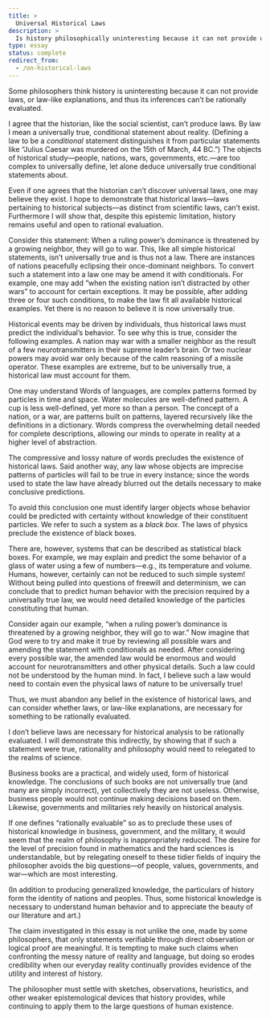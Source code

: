 ```yaml
---
title: >
  Universal Historical Laws
description: >
  Is history philosophically uninteresting because it can not provide universal laws?
type: essay
status: complete
redirect_from:
  - /on-historical-laws
---
```


Some philosophers think history is uninteresting because it can not provide laws, or law-like explanations, and thus its inferences can’t be rationally evaluated.

I agree that the historian, like the social scientist, can’t produce laws. By law I mean a universally true, conditional statement about reality. (Defining a law to be a _conditional_ statement distinguishes it from particular statements like “Julius Caesar was murdered on the 15th of March, 44 BC.”) The objects of historical study—people, nations, wars, governments, etc.—are too complex to universally define, let alone deduce universally true conditional statements about.

Even if one agrees that the historian can’t discover universal laws, one may believe they exist. I hope to demonstrate that historical laws—laws pertaining to historical subjects—as distinct from scientific laws, can’t exist. Furthermore I will show that, despite this epistemic limitation, history remains useful and open to rational evaluation.

Consider this statement: When a ruling power’s dominance is threatened by a growing neighbor, they will go to war. This, like all simple historical statements, isn’t universally true and is thus not a law. There are instances of nations peacefully eclipsing their once-dominant neighbors. To convert such a statement into a law one may be amend it with conditionals. For example, one may add “when the existing nation isn’t distracted by other wars” to account for certain exceptions. It may be possible, after adding three or four such conditions, to make the law fit all available historical examples. Yet there is no reason to believe it is now universally true.

Historical events may be driven by individuals, thus historical laws must predict the individual’s behavior.  To see why this is true, consider the following examples. A nation may war with a smaller neighbor as the result of a few neurotransmitters in their supreme leader’s brain. Or two nuclear powers may avoid war only because of the calm reasoning of a missile operator. These examples are extreme, but to be universally true, a historical law must account for them.

One may understand Words of languages, are complex patterns formed by particles in time and space. Water molecules are well-defined pattern. A cup is less well-defined, yet more so than a person. The concept of a nation, or a war, are patterns built on patterns, layered recursively like the definitions in a dictionary. Words compress the overwhelming detail needed for complete descriptions, allowing our minds to operate in reality at a higher level of abstraction.

The compressive and lossy nature of words precludes the existence of historical laws. Said another way, any law whose objects are imprecise patterns of particles will fail to be true in every instance; since the words used to state the law have already blurred out the details necessary to make conclusive predictions.

To avoid this conclusion one must identify larger objects whose behavior could be predicted with certainty without knowledge of their constituent particles. We refer to such a system as a _black box_. The laws of physics preclude the existence of black boxes.

There are, however, systems that can be described as statistical black boxes. For example, we may explain and predict the some behavior of a glass of water using a few of numbers—e.g., its temperature and volume. Humans, however, certainly can not be reduced to such simple system! Without being pulled into questions of freewill and determinism, we can conclude that to predict human behavior with the precision required by a universally true law, we would need detailed knowledge of the particles constituting that human.

Consider again our example, “when a ruling power’s dominance is threatened by a growing neighbor, they will go to war.” Now imagine that God were to try and make it true by reviewing all possible wars and amending the statement with conditionals as needed. After considering every possible war, the amended law would be enormous and would account for neurotransmitters and other physical details. Such a law could not be understood by the human mind. In fact, I believe such a law would need to contain even the physical laws of nature to be universally true!

Thus, we must abandon any belief in the existence of historical laws, and can consider whether laws, or law-like explanations, are necessary for something to be rationally evaluated.

I don’t believe laws are necessary for historical analysis to be rationally evaluated. I will demonstrate this indirectly, by showing that if such a statement were true, rationality and philosophy would need to relegated to the realms of science.

Business books are a practical, and widely used, form of historical knowledge.  The conclusions of such books are not universally true (and many are simply incorrect), yet collectively they are not useless. Otherwise, business people would not continue making decisions based on them. Likewise, governments and militaries rely heavily on historical analysis.

If one defines “rationally evaluable” so as to preclude these uses of historical knowledge in business, government, and the military, it would seem that the realm of philosophy is inappropriately reduced. The desire for the level of precision found in mathematics and the hard sciences is understandable, but by relegating oneself to these tidier fields of inquiry the philosopher avoids the big questions—of people, values, governments, and war—which are most interesting.

(In addition to producing generalized knowledge, the particulars of history form the identity of nations and peoples. Thus, some historical knowledge is necessary to understand human behavior and to appreciate the beauty of our literature and art.)

The claim investigated in this essay is not unlike the one, made by some philosophers, that only statements verifiable through direct observation or logical proof are meaningful. It is tempting to make such claims when confronting the messy nature of reality and language, but doing so erodes credibility when our everyday reality continually provides evidence of the utility and interest of history.

The philosopher must settle with sketches, observations, heuristics, and other weaker epistemological devices that history provides, while continuing to apply them to the large questions of human existence.
